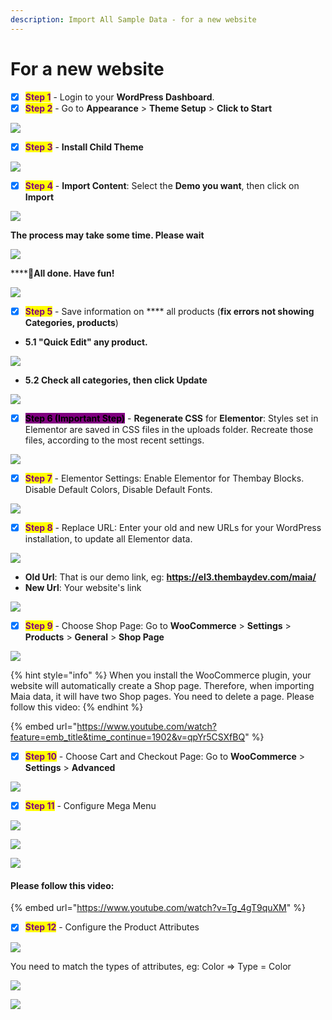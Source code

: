 ```yaml
---
description: Import All Sample Data - for a new website
---
```


# For a new website

* [x] <mark style="color:purple;">**Step 1**</mark> - Login to your **WordPress Dashboard**.
* [x] <mark style="color:purple;">**Step 2**</mark> - Go to **Appearance** > **Theme Setup** > **Click to Start**

![](<../.gitbook/assets/import-setup-1 (1).png>)

* [x] <mark style="color:purple;">**Step 3**</mark> - **Install Child Theme**

![](../.gitbook/assets/import-setup-2.png)

* [x] <mark style="color:purple;">**Step 4**</mark> - **Import Content**: Select the **Demo you want**, then click on **Import**

![](../.gitbook/assets/import-setup-6.png)

**The process may take some time. Please wait**

![](../.gitbook/assets/import-setup-7.png)

****:tada:**All done. Have fun!**

![](../.gitbook/assets/import-setup-5.png)

* [x] <mark style="color:purple;">**Step 5**</mark> - Save information on **** all products (**fix errors not showing Categories, products**)

<!---->

* **5.1 "Quick Edit" any product.**

![](../.gitbook/assets/import-data-fix1.png)

* **5.2 Check all categories, then click Update**

![](../.gitbook/assets/import-data-fix2.png)

* [x] <mark style="background-color:purple;">**Step 6 (Important Step)**</mark> - **Regenerate CSS** for **Elementor**: Styles set in Elementor are saved in CSS files in the uploads folder. Recreate those files, according to the most recent settings.

![](../.gitbook/assets/import-data-fix3.png)

* [x] <mark style="color:purple;">**Step 7**</mark> - Elementor Settings: Enable Elementor for Thembay Blocks. Disable Default Colors, Disable Default Fonts.

![](../.gitbook/assets/demo-content-2-2.png)

* [x] <mark style="color:purple;">**Step 8**</mark> - Replace URL: Enter your old and new URLs for your WordPress installation, to update all Elementor data.

![](../.gitbook/assets/demo-content-e-replace-1.png)

* **Old Url**: That is our demo link, eg: **https://el3.thembaydev.com/maia/**
* **New Url**: Your website's link

![](../.gitbook/assets/demo-content-e-replace-2.png)

* [x] <mark style="color:purple;">**Step 9**</mark> - Choose Shop Page: Go to **WooCommerce** > **Settings** > **Products** > **General** > **Shop Page**

![](../.gitbook/assets/import-data13.png)

{% hint style="info" %}
When you install the WooCommerce plugin, your website will automatically create a Shop page. Therefore, when importing Maia data, it will have two Shop pages. You need to delete a page. Please follow this video:
{% endhint %}

{% embed url="https://www.youtube.com/watch?feature=emb_title&time_continue=1902&v=qpYr5CSXfBQ" %}

* [x] <mark style="color:purple;">**Step 10**</mark> - Choose Cart and Checkout Page: Go to **WooCommerce** > **Settings** > **Advanced**

![](../.gitbook/assets/import-data15.png)

* [x] <mark style="color:purple;">**Step 11**</mark> - Configure Mega Menu

![](../.gitbook/assets/import-data-menu-1.png)

![](../.gitbook/assets/import-data-menu-2.png)

![](../.gitbook/assets/import-data-menu-3.png)

#### Please follow this video:

{% embed url="https://www.youtube.com/watch?v=Tg_4gT9quXM" %}

* [x] <mark style="color:purple;">**Step 12**</mark> - Configure the Product Attributes

![](../.gitbook/assets/import-data-woo-attribute.png)

You need to match the types of attributes, eg: Color => Type = Color

![](../.gitbook/assets/import-data-woo-attribute-2.png)

![](../.gitbook/assets/import-data-woo-attribute-3.png)
